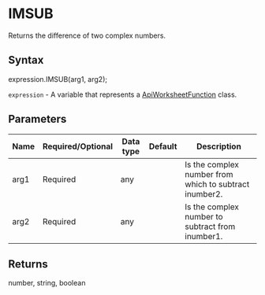 # IMSUB

Returns the difference of two complex numbers.

## Syntax

expression.IMSUB(arg1, arg2);

`expression` - A variable that represents a [ApiWorksheetFunction](../ApiWorksheetFunction.md) class.

## Parameters

| **Name** | **Required/Optional** | **Data type** | **Default** | **Description** |
| ------------- | ------------- | ------------- | ------------- | ------------- |
| arg1 | Required | any |  | Is the complex number from which to subtract inumber2. |
| arg2 | Required | any |  | Is the complex number to subtract from inumber1. |

## Returns

number, string, boolean